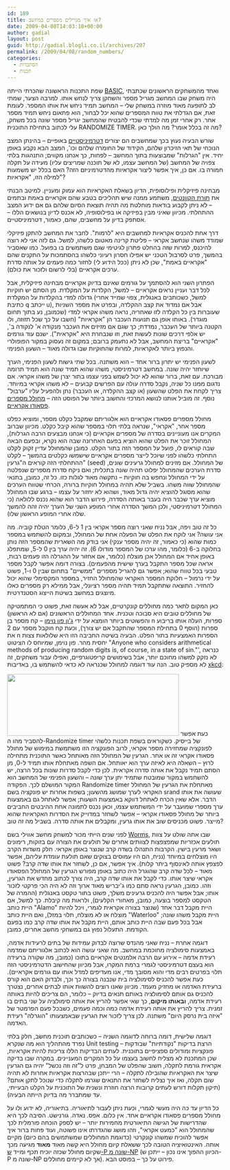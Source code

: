 ```yaml
---
id: 189
title: אז איך מגרילים מספרים במחשב?
date: 2009-04-08T14:03:18+00:00
author: gadial
layout: post
guid: http://gadial.blogli.co.il/archives/207
permalink: /2009/04/08/random_numbers/
categories:
  - הסתברות
  - תכנות
---
```

שפת התכנות הראשונה שהכרתי הייתה [BASIC](http://en.wikipedia.org/wiki/BASIC_programming_language), ואחד מהמשחקים הראשונים שכתבתי היה משחק שבו המחשב מגריל מספר והשחקן צריך לנחש אותו. למרבה הצער, שמתי לב לתופעה מאוד מוזרה במשחק שלי &#8211; המחשב תמיד ניחש את אותו המספר. לעומת זאת, אם הגדלתי את טווח המספרים שהוא יכל לבחור, הוא פתאום ניחש תמיד מספר אחר. רק אחרי זמן מה למדתי שכדי להבטיח שהמחשב יגריל מספר שונה בכל משחק, עלי לכתוב בתחילת התוכנית RANDOMIZE TIMER. מה זה בכלל אומר? מה הולך כאן?

שורש הבעיה נעוץ בכך שמחשבים הם יצורים [דטרמיניסטיים](http://he.wikipedia.org/wiki/%D7%93%D7%98%D7%A8%D7%9E%D7%99%D7%A0%D7%99%D7%96%D7%9D) באופיים &#8211; בהינתן המצב הנוכחי של תאי הזיכרון שלהם, הקידוד של החומרה שלהם וכו', המצב הבא נקבע באופן יחיד. אין "הגרלות" שמבוצעות בתוך המחשב &#8211; לפחות, כך אנחנו מקווים; התנהגות בלתי צפויה של המחשב (של המחשב עצמו, לא של תוכנה שמריצים עליו) מעידה על תקלה חמורה בו. אם כן, איך אפשר ליצור אקראיות מהדטרמיניזם הזה? האם בכלל יש משמעות למילה הזו, "אקראיות"?

מבחינה פיזיקלית ופילוסופית, הדיון בשאלת האקראיות הוא עמוק ומעניין. למיטב הבנתי את [תורת הקוונטים](http://he.wikipedia.org/wiki/%D7%9E%D7%9B%D7%A0%D7%99%D7%A7%D7%AA_%D7%94%D7%A7%D7%95%D7%95%D7%A0%D7%98%D7%99%D7%9D), משתמע ממנה שיש תהליכים בטבע שהם אקראיים באמת ובתמים &#8211; לא ניתן לקבוע בודאות מוחלטת מה תהיה תוצאת הסיום שלהם גם אם ידוע המצב ההתחלתי. מכיוון שאיני מבין בפיזיקה או בפילוסופיה, לא אכנס לדיון בנושאים הללו &#8211; אסתפק בדיון על מחשבים, שהם, כאמור, דטרמיניסטיים.

דרך אחת להכניס אקראיות למחשבים היא "לרמות". לחבר את המחשב להתקן פיזיקלי שמודד משהו שנחשב אקראי &#8211; פליטת קרינה מאטום כלשהו, למשל. גם לזה אני לא רוצה להיכנס, למרות שזה בהחלט פתרון לגיטימי שגם משתמשים בו בפועל. כמו שאסביר בהמשך, פרט לסרבול הטכני יש אפילו חסרון רעיוני כלשהו בהסתמכות על התקנים שהם "אקראיים באמת", שכן לא ניתן (ככל הידוע לי) לחזור כמה פעמים על אותה סדרת ערכים אקראיים (בלי לרשום ולזכור את כולם).

הפתרון השני הוא להסתמך על גורמים שאינם בדיוק אקראיים מבחינה פיזיקלית, אבל לכל דבר ועניין נראים אקראיים &#8211; למשל, הקלדות על המקלדת. מן הסתם יש חוקיות גדולה למדי בהקלדות על המקלדת (למשל, כשכותבים באנגלית, צפוי שמייד אחרי כתיבת q ייכתב u), אבל אם נמדוד את קצב ההקלדה, ובפרט את מספר השניות שעוברות בין כל הקלדה לזו שאחריה, נראה משהו אקראי למדי (שכמובן, נע בתוך תחום מוגדר). באותו אופן גם תנועות העכבר הן "אקראיות" (חשבו על כך שכל תזוזה, ולו הקטנה ביותר של העכבר, נמדדת; כך שגם אם מזיזים את העכבר מנקודה א' לנקודה ב', יש אלפי דרכים שונות לעשות זאת, וזו שנבחרת היא "אקראית"). ישנם עוד גורמים "אקראיים" בריצת המחשב, אבל לא נתעמק ברובם; במקום זה נעסוק במקור הפופולרי והנפוץ ביותר לאקראיות, למרות שהחוקיות שבו גדולה מאוד &#8211; השעון הפנימי.

לשעון הפנימי יש יתרון ברור אחד &#8211; הוא משתנה. בכל שתי גישות לשעון הפנימי, הערך שיוחזר יהיה שונה. במחשב דטרמיניסטי, משהו שהוא תמיד שונה הוא תמיד תרומה מבורכת. עם זאת, ברור שהוא לא יכול לשמש בפני עצמו בתור יצרן של משהו אקראי. אם נדגום ממנו כל שניה, נקבל סדרה עולה עם הפרשים קבועים &#8211; לא משהו אקראי במיוחד. צריך לקחת את הפלט שהשעון (או קצב ההקלדה, או העכבר) נתן ולהפעיל עליו "ערבול" נוסף. זה מוביל אותנו לנושא המרכזי והחשוב ביותר של הפוסט הזה &#8211; [מחולל מספרים פסאודו אקראיים](http://he.wikipedia.org/wiki/%D7%9E%D7%97%D7%95%D7%9C%D7%9C_%D7%A4%D7%A1%D7%91%D7%93%D7%95_%D7%90%D7%A7%D7%A8%D7%90%D7%99).

מחולל מספרים פסאודו אקראיים הוא אלגוריתם שמקבל כקלט מספר, ומוציא כפלט מספר אחר, "אקראי", שנראה בלתי תלוי במספר שהוא קיבל כקלט. מכיוון שברוב המקרים אנו מעוניינים בסדרה של מספרים אקראיים (כי אנחנו מבצעים הרבה הגרלות), המחולל זוכר את הפלט שהוא הוציא בפעם האחרונה שבה הוא נקרא, ובפעם הבאה שבה קוראים לו, פועל על המספר הזה בתור הקלט. כמובן שהמחולל עדיין זקוק לקלט התחלתי כלשהו לפני שיוכל לייצר מספרים אקראיים שישמשו כקלטים בהמשך &#8211; לקלט ההתחלתי הזה קוראים ה"גרעין" (seed) של המחולל. אם מזינים למחולל גרעינים שונים, סדרת הערכים שהמחולל יפלוט תהיה שונה בתכלית; ואם ניקח סדרת מספרים שנפלטה על ידי המחולל ונחפש בה חוקיות &#8211; נתקשה מאוד לגלות כזו. כל זה, כמובן, בתנאי שהמחולל שווה משהו. בשביל שלא תהיה במחולל חוקיות ברורה, הכרחי שטווח הערכים שהוא מסוגל להוציא יהיה גדול מאוד, ושהוא לא יחזור על עצמו &#8211; ברגע שבו המחולל מוציא ערך שכבר היה בעבר באותה הסדרה, פירוש הדבר הוא שהוא נכנס ללולאה (כי המחולל דטרמיניסטי, ולכן המשך הסדרה אחרי המופע השני של הערך יהיה זהה להמשך שלה אחרי המופע הראשון שלו).

כל זה טוב ויפה, אבל נניח שאני רוצה מספר אקראי בין 1 ל-6, כלומר הטלת קוביה. מה אני עושה? אני לוקח את הפלט של הפעלה אחת של המחולל, ובמקום להשתמש במספר כמות שהוא (כי כאמור, זה יהיה מספר ענקי) אני בודק מה השארית שהמספר הזה נותן בחלוקה ב-6 (כלומר, מהו ערכו של המספר מודולו 6). זה יהיה ערך בין 0 ל-5, שמתפלג באופן אחיד אם המחולל אכן מוצלח (כלומר, אם אחזור על ההגרלה הזו פעמים רבות, אראה שכל מספר התקבל בערך שישית מהפעמים). בצורה דומה אפשר לקבל מספר טבעי בכל טווח שהוא; אפשר גם להגריל מספרים "ממשיים" בתחום שבין 0 ו-1, פשוט על ידי נרמול &#8211; חלוקת המספר האקראי שהמחולל החזיר, במספר המקסימלי שהוא יכול להחזיר. התוצאה שתתקבל תמיד תהיה מספר רציונלי, אבל ממילא רק מספרים כאלו מיוצגים במחשב בשיטת הייצוג הסטנדרטית.

כאן המקום לתאר כמה מחוללים קונקרטיים, אבל לא אעשה זאת, פשוט כי המתמטיקה של מחוללים טובים היא סבוכה וטכנית. אחד המחוללים הראשונים (אם לא הראשון) והפשוטים ביותר הומצא על ידי [ג'ון פון נוימן](http://he.wikipedia.org/wiki/%D7%92%27%D7%95%D7%9F_%D7%A4%D7%95%D7%9F_%D7%A0%D7%95%D7%99%D7%9E%D7%9F) &#8211; קח מספר בן n ספרות, העלה אותו בריבוע וקבל מספר עם 2n ספרות (הוסף 0 בתחילת המספר שהתקבל אם יש צורך), וכעת קח את n הספרות האמצעיות בתור הפלט. הבעיה בשיטה החביבה הזו היא שלולאות צצות יחסית מהר. פון נוימן, שמיוחס לו הציטוט "Anyone who considers arithmetical methods of producing random digits is, of course, in a state of sin."', כנראה לא נזקק למשהו מחוכם יותר, אבל בשימושים קריפטוגרפיים, ואפילו עבור משחקים, זה לא מספיק טוב. הנה עוד דוגמה למחולל שכנראה לא כדאי להשתמש בו, באדיבות [xkcd](http://xkcd.com):

<img src="http://imgs.xkcd.com/comics/random_number.png" height="144" width="400" />  
כעת אפשר להסביר מהו ה-Randomize timer של בייסיק. כשקוראים בשפת תכנות כלשהי לפונקציה שמחזירה מספר אקראי, לרוב הפונקציה הזו משתמשת במימוש של מחולל פסאודו אקראי זה או אחר. הגרעין של המחולל הזה מאותחל כאשר התוכנית מתחילה לרוץ &#8211; השאלה היא לאיזה ערך הוא יאותחל. אם השפה מאתחלת אותו תמיד ל-0, מן הסתם תמיד נקבל את אותה סדרה אקראית. לכן כדי לקבל סדרות שונות בכל הרצה, יש להשתמש במקור שמובטח שתמיד יתן ערך שונה &#8211; והשעון הפנימי של המחשב הוא המקור המושלם לכך. הפקודה Randomize timer מאתחלת את הגרעין של המחולל האקראי לערך שמושג מהשעון; בשפות אחרות יש פונקציה בשם srand שעושה את אותו הדבר. אלא שאין הכרח לאתחל דווקא באמצעות השעות; אפשר לאתחל גם באמצעות ערך מספרי שמועבר על ידי המשתמש עצמו, וכאן נכנס לתמונה אחת ההיבטים החביבים ביותר של מחולל פסאודו אקראי &#8211; אפשר לשחזר במדוייק את הסדרות האקראיות שהוא מייצר. פשוט מכניסים שוב את אותו גרעין, ומקבלים את אותה סדרה. בשביל מה זה טוב?

לפני שנים הייתי מכור למשחק מחשב אווילי בשם [Worms](http://he.wikipedia.org/wiki/%D7%95%D7%95%D7%A8%D7%9E%D7%A1_(%D7%9E%D7%A9%D7%97%D7%A7_%D7%9E%D7%97%D7%A9%D7%91)), שבו אתה שולט על צוות תולעים אכזריות שמפצפצות לצוותים אחרים של תולעים את הצורה עם בזוקות, רימונים ושאר מרעין בישין. הקרבות התנהלו בשדה קרב שנוצר באופן אקראי. חלק משדות הקרב היו מוצלחים במיוחד (נניח, הם היו עמוסים בצוקים שאם תולעת עומדת עליהם, אפשר לפצפץ אותה לאינסוף ביתר קלות). איך אפשר, אם כן, לשחזר את אותו שדה קרב? פשוט מאוד &#8211; לכל שדה קרב שהוגרל היה כתוב באופן מפורש הגרעין של המחולל הפסאודו אקראי שיצר אותו. כדי לקבל את אותו שדה קרב, היה צורך לכתוב מחדש את הגרעין, וזהו. כמובן, הגרעין נראה סתם כמו ג'יבריש מאוד ארוך וזה לא היה הכי פרקטי לזכור אותו; אבל אפשר היה להכניס גרעינים משלך, פשוט בתור טקסט באנגלית (ההמרה של הטקסט למספר בוצעה, כמובן, מאחורי הקלעים), ולראות מה קיבלת. כך למשל, אם היית כותב "Alamo" היית מקבל דבר אחד (שנוצר בצורה אקראית לגמרי, ויכל להיות מוצלח או לא מוצלח, תלוי במזל), ואם היית כותב "Waterloo" היית מקבל משהו שונה; אבל בכל פעם שבה היית כותב אותם, היית מקבל את אותו שדה קרב כמו בפעם הקודמת. התעלול נפוץ גם במשחקי מחשב אחרים, כמובן.

דוגמה אחרת &#8211; נניח שאני מהנדס שרוצה לבדוק עמידות של בתים לרעידות אדמה, באמצעות סימולציה מחוכמת במחשב. מה שאני עושה הוא לכתוב אלגוריתם שמדמה רעידת אדמה &#8211; אירוע עם הרבה אלמנטים אקראיים בתוכו (כמובן, מה שקורה ברעידה הוא בעצם דטרמיניסטי לגמרי ברמת המקרו, אבל מכיוון שהחישוב הדטרמיניסטי הזה תלוי בפרטים רבים מדי והוא מסובך מדי, אנו מעדיפים למדל אותו עם גורמים אקראיים). כעת אפשר להכניס לסימולציה בית שנבנה בצורה כך וכך, ולבדוק האם הוא קורס ברעידת האדמה או מחזיק מעמד. מכיוון שאנו רוצים להשוות אותו לבתים אחרים, נצטרך להכניס גם אותם לסימולציה באותם תנאים בדיוק &#8211; כלומר, הם צריכים להיות באותה רעידת אדמה, **ובאותו מיקום**, כך שאי אפשר להריץ את אותה סימולציה על שני בתים בו זמנית. צריך להריץ את אותה רעידת אדמה כמה וכמה פעמים, כשבכל פעם הפרמטר של "איזה בית נרסק היום" משתנה. לכן צריך לזכור את הגרעין שבאמצעותו "הוגרלה" רעידת האדמה.

דוגמה שלישית, דומה ברוחה לדוגמה השניה &#8211; כשכותבים תוכנית מחשב, חלק בלתי נפרד מהתהליך הוא מה שנקרא Unit testing &#8211; הרצת בדיקות "נקודתיות" שבודקות פונקציות ומודולים ספציפיים בתוכנית. לעתים הבדיקות הללו צריכות להיות אקראיות, שכן המתכנת לא מצליח לחשוב בעצמו על כל המקרים המעניינים. במקרה שבו בדיקה אקראית גורמת לתקלה, חשוב שהפלט של המבחן, פרט ל"זה וזה נכשל" יהיה גם הגרעין שיצר את האקראיות שהובילה לתקלה &#8211; הרי ייתכן שבהרצות אקראיות אחרות לא תהיה שום תקלה, ואז איך נצליח לשחזר את התנאים שגרמו לתקלה כדי שנוכל לתקן אותם? (תיקון תקלות דורש לעתים קרובות הרצה חוזרת ונשנית של התוכנית על הקלט הבעייתי, עד שמתברר מה בדיוק הייתה הבעיה).

כל הדיון עד כה היה מעשי לגמרי, וכעת ניתן לעבור לתיאוריה. בתיאוריה, לא ידוע ולו על מחולל מספרים פסאודו אקראיים אחד. אין כלום. אפס. נאדה. גורנישט. הסיבה לכך היא שהדרישות של הגישה התיאורטית מחמירות יותר &#8211; יש לספק הוכחה פורמלית לכך שהמחולל הוא "כמעט אקראי", וזהו מושג שהגדרתו אינו פשוטה, ועוד פחות ברור איך אפשר להוכיח שמשהו קונקרטי (כדוגמת המחוללים שמשתמשים בהם כיום) מקיים אותה. האינטואיציה הטובה לכך ששאלת קיום מחולל היא קשה מאוד **מאוד** מגיעה מכך שקיום מחולל שכזה יוכיח תכף ומייד [ש-P שונה מ-NP](http://he.wikipedia.org/wiki/P%3DNP) (הכיוון ההפוך אינו נכון &#8211; ייתכן ש-P שונה מ-NP אך לא קיימים מחוללים). פירוט על כך &#8211; בפוסט הבא.